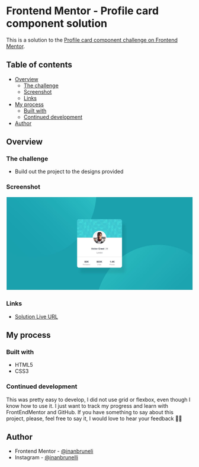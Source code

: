 # Frontend Mentor - Profile card component solution

This is a solution to the [Profile card component challenge on Frontend Mentor](https://www.frontendmentor.io/challenges/profile-card-component-cfArpWshJ).

## Table of contents

- [Overview](#overview)
  - [The challenge](#the-challenge)
  - [Screenshot](#screenshot)
  - [Links](#links)
- [My process](#my-process)
  - [Built with](#built-with)  
  - [Continued development](#continued-development)
- [Author](#author)


## Overview

### The challenge

- Build out the project to the designs provided

### Screenshot

<!--![](design/screenshot.jpg)-->
![](design/screenshot-solution.jpg)

### Links

- [Solution Live URL](https://inanbruneli.github.io/frontendmentor_profile-card/)

## My process

### Built with

- HTML5
- CSS3

### Continued development

This was pretty easy to develop, I did not use grid or flexbox, even though I know how to use it.
I just want to track my progress and learn with FrontEndMentor and GitHub.
If you have something to say about this project, please, feel free to say it, I would love to hear your feedback 🚀🚀

## Author

<!--- Website - [Add your name here](https://www.your-site.com)-->
- Frontend Mentor - [@inanbruneli](https://www.frontendmentor.io/profile/inanbruneli)
- Instagram - [@inanbrunelli](https://www.instagram.com/inanbrunelli)